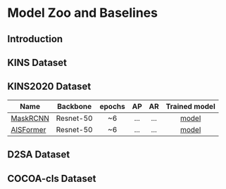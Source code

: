 # Model Zoo and Baselines

## Introduction

## KINS Dataset

## KINS2020 Dataset
| Name | Backbone | epochs | AP | AR | Trained model |
|-------|:---:|:-------:|:-------:|:-------:|:-------:|
|[MaskRCNN](../configs/KINS2020/maskrcnn_R50_FPN_kins2020_6ep_bs1.yaml)|Resnet-50|~6|...|...|[model](https://www.notion.so/tqminh/aistron-model-zoo-8b68a1a9a17c48fcb3970c5ad84131f4?pvs=4#09713d0db22c4fd78c6272c0d87aa5cb)|
|[AISFormer](../configs/KINS2020/aisformer_R50_FPN_kins2020_6ep_bs1.yaml)|Resnet-50|~6|...|...|[model]()|


## D2SA Dataset


## COCOA-cls Dataset